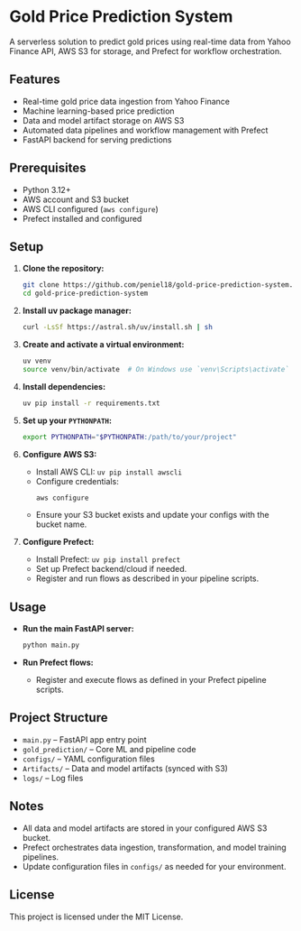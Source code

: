 # Gold Price Prediction System

A serverless solution to predict gold prices using real-time data from Yahoo Finance API, AWS S3 for storage, and Prefect for workflow orchestration.

## Features

- Real-time gold price data ingestion from Yahoo Finance
- Machine learning-based price prediction
- Data and model artifact storage on AWS S3
- Automated data pipelines and workflow management with Prefect
- FastAPI backend for serving predictions

## Prerequisites

- Python 3.12+
- AWS account and S3 bucket
- AWS CLI configured (`aws configure`)
- Prefect installed and configured

## Setup

1. **Clone the repository:**
   ```sh
   git clone https://github.com/peniel18/gold-price-prediction-system.git
   cd gold-price-prediction-system
   ```

2. **Install uv package manager:**
   ```sh 
   curl -LsSf https://astral.sh/uv/install.sh | sh
   ```

3. **Create and activate a virtual environment:**
   ```sh
   uv venv 
   source venv/bin/activate  # On Windows use `venv\Scripts\activate`
   ```

4. **Install dependencies:**
   ```sh
   uv pip install -r requirements.txt
   ```

5. **Set up your `PYTHONPATH`:**
   ```sh
   export PYTHONPATH="$PYTHONPATH:/path/to/your/project"
   ```

6. **Configure AWS S3:**
   - Install AWS CLI: `uv pip install awscli`
   - Configure credentials:
     ```sh
     aws configure
     ```
   - Ensure your S3 bucket exists and update your configs with the bucket name.

7. **Configure Prefect:**
   - Install Prefect: `uv pip install prefect`
   - Set up Prefect backend/cloud if needed.
   - Register and run flows as described in your pipeline scripts.

## Usage

- **Run the main FastAPI server:**
  ```sh
  python main.py
  ```

- **Run Prefect flows:**
  - Register and execute flows as defined in your Prefect pipeline scripts.

## Project Structure

- `main.py` – FastAPI app entry point
- `gold_prediction/` – Core ML and pipeline code
- `configs/` – YAML configuration files
- `Artifacts/` – Data and model artifacts (synced with S3)
- `logs/` – Log files

## Notes

- All data and model artifacts are stored in your configured AWS S3 bucket.
- Prefect orchestrates data ingestion, transformation, and model training pipelines.
- Update configuration files in `configs/` as needed for your environment.

## License

This project is licensed under the MIT License.

